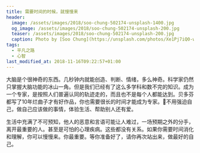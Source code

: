 ```yaml
---
title: 需要时间的时候，就慢慢来
header:
  image: /assets/images/2018/soo-chung-502174-unsplash-1400.jpg
  og_image: /assets/images/2018/soo-chung-502174-unsplash-200.jpg
  teaser: /assets/images/2018/soo-chung-502174-unsplash-200.jpg
  caption: Photo by [Soo Chung](https://unsplash.com/photos/Xe1Pj7iQ0-w?utm_source=unsplash&utm_medium=referral&utm_content=creditCopyText) on [Unsplash](https://unsplash.com/@fantasticfears/likes?utm_source=unsplash&utm_medium=referral&utm_content=creditCopyText)
tags:
  - 平凡之路
  - 心智
last_modified_at: 2018-11-16T09:22:57+01:00
---
```


大脑是个很神奇的东西。几秒钟内就能创造、判断、情绪，多么神奇。科学家仍然只掌握大脑功能的冰山一角。但是我们已经有了这么多学科和数不完的知识。成为一个专家，是按照人们普遍认同的轨迹走的，而且也不是每个人都能达到。贝多芬都写了10年烂曲子才有好作品，你也需要很长的时间才能成为专家。不用强迫自己，做自己应该做的事情，体验生活、帮助别人还有爱。

生活中充满了不可预知，他人的恶意和言语可能让人难过，一场预期之外的分手，离开最重要的人。甚至是可怕的心理疾病。这些都没有关系。如果你需要时间消化和理解，你可以慢慢来。你最重要。等你准备好了，请你再次站出来，做最好的自己。

